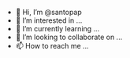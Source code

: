 - 👋 Hi, I’m @santopap
- 👀 I’m interested in ...
- 🌱 I’m currently learning ...
- 💞️ I’m looking to collaborate on ...
- 📫 How to reach me ...

<!---
santopap/santopap is a ✨ special ✨ repository because its `README.md` (this file) appears on your GitHub profile.
You can click the Preview link to take a look at your changes.
--->

